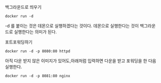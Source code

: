 백그라운드로 띄우기
```
docker run -d
```
-d 를 붙이는 것은 데몬으로 실행하겠다는 것이다. 
데몬으로 실행한다는 것이 백그라운드로 실행한다는 의미가 된다. 

포트포워딩하기 
```
docker run -d -p 8080:80 httpd
```

아직 다운 받지 않은 이미지가 있어도,아래처럼 입력하면 다운을 받고 
포워딩을 한 다음 실행한다. 
```
docker run -d -p 8081:80 nginx
```

